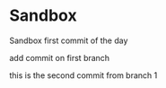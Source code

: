 # Sandbox
Sandbox
 first commit of the day
 
 add commit on first branch
 
 this is the second commit from branch 1
